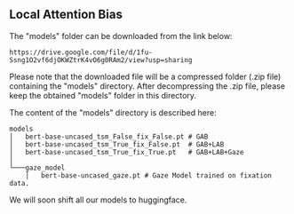 ## Local Attention Bias
The "models" folder can be downloaded from the link below: 
```
https://drive.google.com/file/d/1fu-Ssng1O2vf6djOKWZtrK4vO6g0RAm2/view?usp=sharing
```
Please note that the downloaded file will be a compressed folder (.zip file) containing the "models" directory. 
After decompressing the .zip file, please keep the obtained "models" folder in this directory. 

The content of the "models" directory is described here: 
```
models
│   bert-base-uncased_tsm_False_fix_False.pt # GAB 
│   bert-base-uncased_tsm_True_fix_False.pt  # GAB+LAB
│   bert-base-uncased_tsm_True_fix_True.pt   # GAB+LAB+Gaze
│   
└───gaze_model
    │   bert-base-uncased_gaze.pt # Gaze Model trained on fixation data.
```


We will soon shift all our models to huggingface. 
